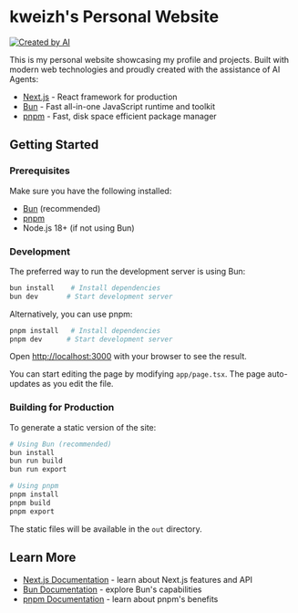# kweizh's Personal Website

[![Created by AI](https://img.shields.io/badge/Created%20by-AI%20Agents-blue)](https://github.com/kweizh)

This is my personal website showcasing my profile and projects. Built with modern web technologies and proudly created with the assistance of AI Agents:

- [Next.js](https://nextjs.org) - React framework for production
- [Bun](https://bun.sh) - Fast all-in-one JavaScript runtime and toolkit
- [pnpm](https://pnpm.io) - Fast, disk space efficient package manager

## Getting Started

### Prerequisites

Make sure you have the following installed:
- [Bun](https://bun.sh) (recommended)
- [pnpm](https://pnpm.io)
- Node.js 18+ (if not using Bun)

### Development

The preferred way to run the development server is using Bun:

```bash
bun install    # Install dependencies
bun dev       # Start development server
```

Alternatively, you can use pnpm:

```bash
pnpm install   # Install dependencies
pnpm dev      # Start development server
```

Open [http://localhost:3000](http://localhost:3000) with your browser to see the result.

You can start editing the page by modifying `app/page.tsx`. The page auto-updates as you edit the file.

### Building for Production

To generate a static version of the site:

```bash
# Using Bun (recommended)
bun install
bun run build
bun run export

# Using pnpm
pnpm install
pnpm build
pnpm export
```

The static files will be available in the `out` directory.

## Learn More

- [Next.js Documentation](https://nextjs.org/docs) - learn about Next.js features and API
- [Bun Documentation](https://bun.sh/docs) - explore Bun's capabilities
- [pnpm Documentation](https://pnpm.io/motivation) - learn about pnpm's benefits
